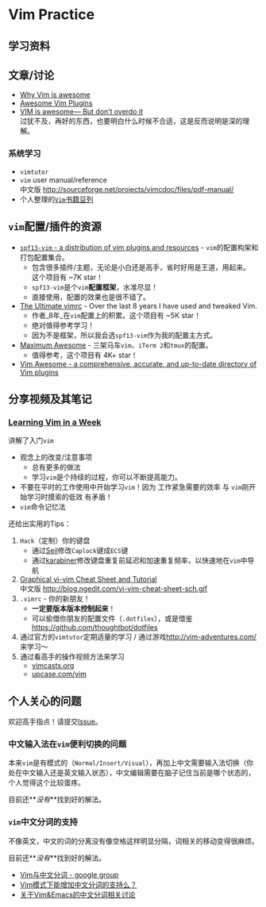 Vim Practice
=================================

学习资料
------------------------

## 文章/讨论

- [Why Vim is awesome](http://federicoramirez.name/why-vim-is-awesome/)
- [Awesome Vim Plugins](https://reinteractive.net/posts/166-awesome-vim-plugins)
- [VIM is awesome— But don’t overdo it](https://medium.com/@PhilPlckthun/vim-is-awesome-but-dont-overdo-it-c03594e6bb5b#.hyy2nhhe9)  
	过犹不及，再好的东西，也要明白什么时候不合适，这是反而说明是深的理解。

### 系统学习

- `vimtutor`
- `vim` user manual/reference   
	中文版 <http://sourceforge.net/projects/vimcdoc/files/pdf-manual/>
- 个人整理的[`Vim`书籍豆列](http://www.douban.com/doulist/41500790/)

`vim`配置/插件的资源
-------------------------

- [`spf13-vim` - a distribution of vim plugins and resources](https://github.com/spf13/spf13-vim) - `vim`的配置构架和打包配置集合。
	- 包含很多插件/主题，无论是小白还是高手，省时好用是王道，用起来。 这个项目有 ~7K star！
	- `spf13-vim`是个`vim`**配置框架**，水准尽显！
	- 直接使用，配置的效果也是很不错了。
- [The Ultimate vimrc](https://github.com/amix/vimrc) - Over the last 8 years I have used and tweaked Vim.
	- 作者_8年_在`vim`配置上的积累。这个项目有 ~5K star！
	- 绝对值得参考学习！
	- 因为不是框架，所以我会选`spf13-vim`作为我的配置主方式。
- [Maximum Awesome](https://github.com/square/maximum-awesome) - 三架马车`vim`、`iTerm 2`和`tmux`的配置。
	- 值得参考，这个项目有 4K+ star！
- [Vim Awesome - a comprehensive, accurate, and up-to-date directory of Vim plugins](http://vimawesome.com/)

分享视频及其笔记
--------------------------

### [Learning Vim in a Week](https://www.youtube.com/watch?v=_NUO4JEtkDw)

讲解了入门`vim`

- 观念上的改变/注意事项
	- 总有更多的做法
	- 学习`vim`是个持续的过程，你可以不断提高能力。
- 不要在平时的工作使用中开始学习`vim`！因为 工作紧急需要的效率 与 `vim`刚开始学习时摸索的低效 有矛盾！
- `vim`命令记忆法

还给出实用的Tips：

1. `Hack`（定制）你的键盘
	- 通过[Seil](https://pqrs.org/osx/karabiner/seil.html.en)修改`Caplock`键成`ECS`键
	- 通过[karabiner](https://pqrs.org/osx/karabiner/)修改键盘重复前延迟和加速重复频率，以快速地在`vim`中导航
1. [Graphical vi-vim Cheat Sheet and Tutorial](http://www.viemu.com/a_vi_vim_graphical_cheat_sheet_tutorial.html)  
	中文版 <http://blog.ngedit.com/vi-vim-cheat-sheet-sch.gif>
1. `.vimrc` - 你的新朋友！
	- **一定要版本版本控制起来**！
	- 可以偷借你朋友的配置文件（`.dotfiles`），或是借鉴 <https://github.com/thoughtbot/dotfiles>
1. 通过官方的`vimtutor`定期适量的学习 / 通过游戏<http://vim-adventures.com/>来学习～
1. 通过看高手的操作视频方法来学习
	- [vimcasts.org](http://vimcasts.org/)
	- [upcase.com/vim](https://upcase.com/vim)

个人关心的问题
--------------------------

欢迎高手指点！请提交[Issue](https://github.com/oldratlee/vim-pratice/issues)。

### 中文输入法在`vim`便利切换的问题

本来`vim`是有模式的（`Normal/Insert/Visual`），再加上中文需要输入法切换（你处在中文输入还是英文输入状态），中文编辑需要在脑子记住当前是哪个状态的，个人觉得这个比较蛋疼。

目前还**_没有_**找到好的解法。

### `vim`中文分词的支持

不像英文，中文的词的分离没有像空格这样明显分隔，词相关的移动变得很麻烦。

目前还**_没有_**找到好的解法。

- [Vim与中文分词 - google group](https://groups.google.com/forum/#!msg/pongba/RXVqM4sKseU/TrCrySBH1HwJ)
- [Vim模式下能增加中文分词的支持么？](https://github.com/ghosert/cmd-editor/issues/103)
- [关于Vim&Emacs的中文分词相关讨论](https://biergaizi.info/archives/2012/04/1322.html)

